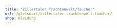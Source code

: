```yaml
---
title: "Zillertaler Trachtenwelt/Taucher"
url: /gleisdorf/zillertaler-trachtenwelt-taucher/
shop: Kleidung
---
```

